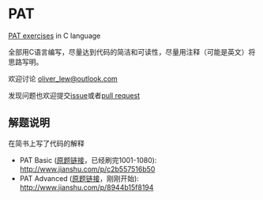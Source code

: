 # PAT

[PAT exercises](https://www.patest.cn/contests) in C language

全部用C语言编写，尽量达到代码的简洁和可读性，尽量用注释（可能是英文）将思路写明。

欢迎讨论 oliver_lew@outlook.com

发现问题也欢迎提交[issue](https://github.com/OliverLew/PAT/issues)或者[pull request](https://github.com/OliverLew/PAT/pulls)

## 解题说明

在简书上写了代码的解释
* PAT Basic ([原题链接](https://www.patest.cn/contests/pat-b-practise)，已经刷完1001-1080): http://www.jianshu.com/p/c2b557516b50
* PAT Advanced ([原题链接](https://www.patest.cn/contests/pat-a-practise)，刚刚开始): http://www.jianshu.com/p/8944b15f8194
